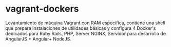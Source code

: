 # vagrant-dockers
Levantamiento de máquina Vagrant con RAM específica, contiene una shell que prepara instalaciones de utilidades básicas y configura 4 Docker's dedicados para Ruby Rails, PHP, Server NGINX, Servidor para desarrollo de AngularJS + Angular+ NodeJS.
